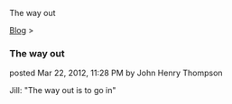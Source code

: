 The way out 

[Blog](../z-blog-1.md)‎ > ‎

### The way out

posted Mar 22, 2012, 11:28 PM by John Henry Thompson

Jill: "The way out is to go in"  

